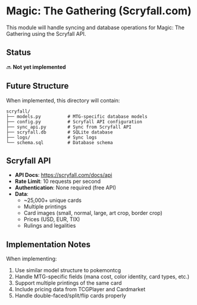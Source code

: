 # Magic: The Gathering (Scryfall.com)

This module will handle syncing and database operations for Magic: The Gathering using the Scryfall API.

## Status
🔜 **Not yet implemented**

## Future Structure

When implemented, this directory will contain:
```
scryfall/
├── models.py          # MTG-specific database models
├── config.py          # Scryfall API configuration
├── sync_api.py        # Sync from Scryfall API
├── scryfall.db        # SQLite database
├── logs/              # Sync logs
└── schema.sql         # Database schema
```

## Scryfall API

- **API Docs**: https://scryfall.com/docs/api
- **Rate Limit**: 10 requests per second
- **Authentication**: None required (free API)
- **Data**: 
  - ~25,000+ unique cards
  - Multiple printings
  - Card images (small, normal, large, art crop, border crop)
  - Prices (USD, EUR, TIX)
  - Rulings and legalities

## Implementation Notes

When implementing:
1. Use similar model structure to pokemontcg
2. Handle MTG-specific fields (mana cost, color identity, card types, etc.)
3. Support multiple printings of the same card
4. Include pricing data from TCGPlayer and Cardmarket
5. Handle double-faced/split/flip cards properly
